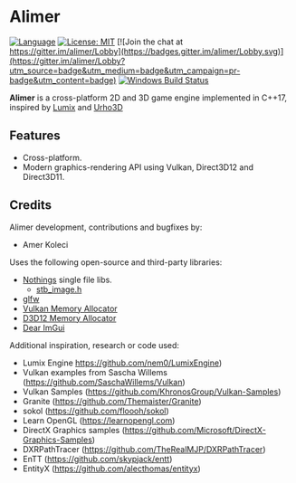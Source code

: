 # Alimer

[![Language](https://img.shields.io/badge/Language%20-C++17-blue.svg?style=flat-square)](https://github.com/amerkoleci/alimer/)
[![License: MIT](https://img.shields.io/badge/License-MIT-blue.svg)](https://github.com/amerkoleci/alimer/blob/master/LICENSE)
[![Join the chat at https://gitter.im/alimer/Lobby](https://badges.gitter.im/alimer/Lobby.svg)](https://gitter.im/alimer/Lobby?utm_source=badge&utm_medium=badge&utm_campaign=pr-badge&utm_content=badge)
[![Windows Build Status](https://github.com/amerkoleci/alimer/workflows/Windows/badge.svg)](https://github.com/amerkoleci/alimer/actions)

**Alimer** is a cross-platform 2D and 3D game engine implemented in C++17, inspired by [Lumix](https://github.com/nem0/LumixEngine) and [Urho3D](https://github.com/urho3d/Urho3D)

## Features

- Cross-platform.
- Modern graphics-rendering API using Vulkan, Direct3D12 and Direct3D11.

## Credits

Alimer development, contributions and bugfixes by:

- Amer Koleci

Uses the following open-source and third-party libraries:

- [Nothings](https://github.com/nothings/stb) single file libs.
  - [stb_image.h](https://github.com/nothings/stb/blob/master/stb_image.h)
- [glfw](https://www.glfw.org)
- [Vulkan Memory Allocator](https://github.com/GPUOpen-LibrariesAndSDKs/VulkanMemoryAllocator)
- [D3D12 Memory Allocator](https://github.com/GPUOpen-LibrariesAndSDKs/D3D12MemoryAllocator)
- [Dear ImGui](https://github.com/ocornut/imgui)

Additional inspiration, research or code used:

- Lumix Engine https://github.com/nem0/LumixEngine)
- Vulkan examples from Sascha Willems (https://github.com/SaschaWillems/Vulkan)
- Vulkan Samples (https://github.com/KhronosGroup/Vulkan-Samples)
- Granite (https://github.com/Themaister/Granite)
- sokol (https://github.com/floooh/sokol)
- Learn OpenGL (https://learnopengl.com)
- DirectX Graphics samples (https://github.com/Microsoft/DirectX-Graphics-Samples)
- DXRPathTracer (https://github.com/TheRealMJP/DXRPathTracer)
- EnTT (https://github.com/skypjack/entt)
- EntityX (https://github.com/alecthomas/entityx)